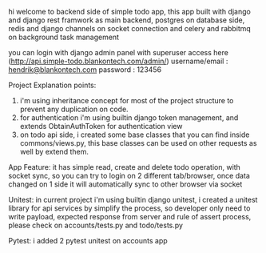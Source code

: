 hi welcome to backend side of simple todo app, 
this app built with django and django rest framwork as main backend, 
postgres on database side, 
redis and django channels on socket connection  and celery and rabbitmq on background task management 

you can login with django admin panel with superuser access here (http://api.simple-todo.blankontech.com/admin/)
username/email : hendrik@blankontech.com
password : 123456

Project Explanation points:
1. i'm using inheritance concept for most of the project structure to prevent any duplication on code.
2. for authentication i'm using builtin django token management,  and extends ObtainAuthToken for authentication view
3. on todo api side, i created some base classes that you can find inside commons/views.py, this base classes can be used on other requests as well by extend them.

App Feature:
it has simple read, create and delete todo operation, with socket sync, so you can try to login on 2 different tab/browser, 
once data changed on 1 side it will automatically sync to other browser via socket

Unitest:
in current project i'm using builtin django unitest, i created a unitest library for api services by simplify the process, 
so developer only need to write payload, expected response from server and rule of assert process, please check on accounts/tests.py and todo/tests.py 

Pytest:
i added 2 pytest unitest on accounts app
